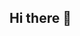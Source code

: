 ## Hi there 👋

<!--
**Stephaany777/Stephaany777** is a ✨ _special_ ✨ repository because its `README.md` (this file) appears on your GitHub profile.

Here are some ideas to get you started:

- 🔭 I’m currently working on Alura
- 🌱 I’m currently learning JavaScript
- 👯 I’m looking to collaborate on study
- 🤔 I’m looking for help with JavaScript 
- 💬 Ask me about Alura
- 📫 How to reach me: Alura
- 😄 Pronouns: ela/dela
- ⚡ Fun fact: I love french fries
-->
